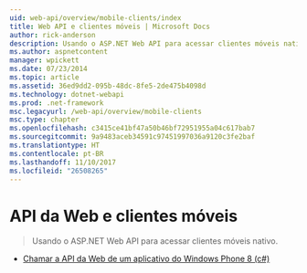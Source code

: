 ```yaml
---
uid: web-api/overview/mobile-clients/index
title: Web API e clientes móveis | Microsoft Docs
author: rick-anderson
description: Usando o ASP.NET Web API para acessar clientes móveis nativo.
ms.author: aspnetcontent
manager: wpickett
ms.date: 07/23/2014
ms.topic: article
ms.assetid: 36ed9dd2-095b-48dc-8fe5-2de475b4098d
ms.technology: dotnet-webapi
ms.prod: .net-framework
msc.legacyurl: /web-api/overview/mobile-clients
msc.type: chapter
ms.openlocfilehash: c3415ce41bf47a50b46bf72951955a04c617bab7
ms.sourcegitcommit: 9a9483aceb34591c97451997036a9120c3fe2baf
ms.translationtype: HT
ms.contentlocale: pt-BR
ms.lasthandoff: 11/10/2017
ms.locfileid: "26508265"
---
```

<a name="web-api-and-mobile-clients"></a>API da Web e clientes móveis
====================
> Usando o ASP.NET Web API para acessar clientes móveis nativo.


- [Chamar a API da Web de um aplicativo do Windows Phone 8 (c#)](calling-web-api-from-a-windows-phone-8-application.md)
